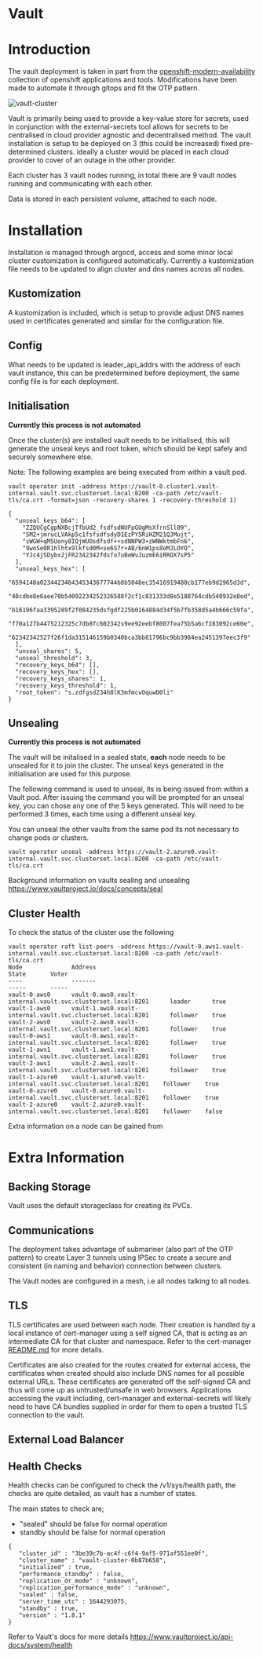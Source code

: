 # Vault
# Introduction
The vault deployment is taken in part from the [openshift-modern-availability](https://github.com/raffaelespazzoli/openshift-modern-availability/blob/master/establishing-trust.md) collection of openshift applications and tools. Modifications have been made to automate it through gitops and fit the OTP pattern.

![vault-cluster](vault-cluster.png "Vault Cluster Topology")

Vault is primarily being used to provide a key-value store for secrets, used in conjunction with the external-secrets tool allows for secrets to be centralised in cloud provider agnostic and decentralised method. The vault installation is setup to be deployed on 3 (this could be increased) fixed pre-determined clusters. ideally a cluster would be placed in each cloud provider to cover of an outage in the other provider.

Each cluster has 3 vault nodes running, in total there are 9 vault nodes running and communicating with each other.

Data is stored in each persistent volume, attached to each node.

# Installation
Installation is managed through argocd, access and some minor local cluster customization is configured automatically. Currently a kustomization file needs to be updated to align cluster and dns names across all nodes. 

## Kustomization 
A kustomization is included, which is setup to provide adjust DNS names used in certificates generated and similar for the configuration file.
## Config
What needs to be updated is leader_api_addrs with the address of each vault instance, this can be predetermined before deployment, the same config file is for each deployment.

## Initialisation
**Currently this process is not automated**

Once the cluster(s) are installed vault needs to be initialised, this will generate the unseal keys and root token, which should be kept safely and securely somewhere else. 

Note: The following examples are being executed from within a vault pod.

```
vault operator init -address https://vault-0.cluster1.vault-internal.vault.svc.clusterset.local:8200 -ca-path /etc/vault-tls/ca.crt -format=json -recovery-shares 1 -recovery-threshold 1)

{
  "unseal_keys_b64": [
    "ZZQUCgCgpNXBcjTfbUd2_fsdfsdNUFpGUgMsXfrnSll09",
    "SM2+jmrucLVAkp5c1fsfsdfsdyD1EzPY5RiHZM21QJMujt",
    "sWGW+qM5Uony8IQjWUOsdfsdf++sdNNPW3+zWNWktmbFn6",
    "9woSe0R1hlhtx9lkfsd0M<se6S7r+AB/6nW1ps8oMJLOYO",
    "YJc4jSDybx2jFR2342342fdsfo7uBeWvJuzmE6iRROX7sP5"
  ],
  "unseal_keys_hex": [
    "6594140a0234423464345343677744b8b5048ec35416919480cb177eb9d2965d3d",
    "48cdbe8e6aee70b54092234252326588f2cf1c831333d8e5188764cdb540932e8ed",
    "b16196faa3395289f2f084235dsfgdf225b0164884d34f5b7fb358d5a4b666c59fa",
    "f70a127b4475212325c7db8fc602342s9ee92eebf8007fea75b5a6cf283092ce60e",
    "62342342527f26f1da315146159b0340bca3bb81796bc9bb3984ea2451397eec3f9"
  ],
  "unseal_shares": 5,
  "unseal_threshold": 3,
  "recovery_keys_b64": [],
  "recovery_keys_hex": [],
  "recovery_keys_shares": 1,
  "recovery_keys_threshold": 1,
  "root_token": "s.zdfgsd234h8lK3mfmcvOquwD0li"
}

```
## Unsealing
**Currently this process is not automated**

The vault will be initalised in a sealed state, **each** node needs to be unsealed for it to join the cluster. 
The unseal keys generated in the initialisation are used for this purpose. 

The following command is used to unseal, its is being issued from within a Vault pod. After issuing the command you will be prompted for an unseal key, you can chose any one of the 5 keys generated. This will need to be performed 3 times, each time using a different unseal key. 

You can unseal the other vaults from the same pod its not necessary to change pods or clusters.

```
vault operator unseal -address https://vault-2.azure0.vault-internal.vault.svc.clusterset.local:8200 -ca-path /etc/vault-tls/ca.crt
```

Background information on vaults sealing and unsealing https://www.vaultproject.io/docs/concepts/seal

## Cluster Health
To check the status of the cluster use the following

``` 
vault operator raft list-peers -address https://vault-0.aws1.vault-internal.vault.svc.clusterset.local:8200 -ca-path /etc/vault-tls/ca.crt
Node              Address                                                          State       Voter
----              -------                                                          -----       -----
vault-0-aws0      vault-0.aws0.vault-internal.vault.svc.clusterset.local:8201      leader      true
vault-1-aws0      vault-1.aws0.vault-internal.vault.svc.clusterset.local:8201      follower    true
vault-2-aws0      vault-2.aws0.vault-internal.vault.svc.clusterset.local:8201      follower    true
vault-0-aws1      vault-0.aws1.vault-internal.vault.svc.clusterset.local:8201      follower    true
vault-1-aws1      vault-1.aws1.vault-internal.vault.svc.clusterset.local:8201      follower    true
vault-2-aws1      vault-2.aws1.vault-internal.vault.svc.clusterset.local:8201      follower    true
vault-1-azure0    vault-1.azure0.vault-internal.vault.svc.clusterset.local:8201    follower    true
vault-0-azure0    vault-0.azure0.vault-internal.vault.svc.clusterset.local:8201    follower    true
vault-2-azure0    vault-2.azure0.vault-internal.vault.svc.clusterset.local:8201    follower    false
```

Extra information on a node can be gained from 

# Extra Information 
## Backing Storage
Vault uses the default storageclass for creating its PVCs.
## Communications
The deployment takes advantage of submariner (also part of the OTP pattern) to create Layer 3 tunnels using IPSec to create a secure and consistent (in naming and behavior) connection between clusters.

The Vault nodes are configured in a mesh, i.e all nodes talking to all nodes.
## TLS
TLS certificates are used between each node. Their creation is handled by a local instance of cert-manager using a self signed CA, that is acting as an intermediate CA for that cluster and namespace. Refer to the cert-manager [README.md]( https://github.com/nickmerrett/otp-gitops-services/tree/master/instances/cert-manager) for more details.

Certificates are also created for the routes created for external access, the certificates when created should also include DNS names for all possible external URLs. These certificates are generated off the self-signed CA and thus will come up as untrusted/unsafe in web browsers. Applications accessing the vault including, cert-manager and external-secrets will likely need to have CA bundles supplied in order for them to open a trusted TLS connection to the vault.

## External Load Balancer

## Health Checks
Health checks can be configured to check the /v1/sys/health path, the checks are quite detailed, as vault has a number of states. 

The main states to check are;
 - "sealed" should be false for normal operation 
 - standby should be false for normal operation

```
{
   "cluster_id" : "3be39c7b-ac4f-c6f4-9af5-971af551ee0f",
   "cluster_name" : "vault-cluster-0b87b658",
   "initialized" : true,
   "performance_standby" : false,
   "replication_dr_mode" : "unknown",
   "replication_performance_mode" : "unknown",
   "sealed" : false,
   "server_time_utc" : 1644293075,
   "standby" : true,
   "version" : "1.8.1"
}
```
Refer to Vault's docs for more details https://www.vaultproject.io/api-docs/system/health